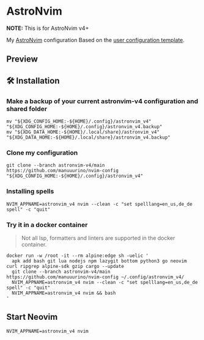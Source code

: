 # AstroNvim
**NOTE:** This is for AstroNvim v4+

My [AstroNvim](https://github.com/AstroNvim/AstroNvim) configuration Based on
the [user configuration template](https://github.com/AstroNvim/template).

## Preview

<!-- TODO: add images
![Dasboard](./assets/dashboard.png) ![Overview](./assets/overview.png) -->

<!-- TODO: requirements
## Requirements
- cargo
- node
- lua
- deno
...

### Archlinux

```shell
sudo pacman -S
``` -->

## 🛠️ Installation

### Make a backup of your current astronvim-v4 configuration and shared folder

```shell
mv "${XDG_CONFIG_HOME:-${HOME}/.config}/astronvim_v4" "${XDG_CONFIG_HOME:-${HOME}/.config}/astronvim_v4.backup"
mv "${XDG_DATA_HOME:-${HOME}/.local/share}/astronvim_v4" "${XDG_DATA_HOME:-${HOME}/.local/share}/astronvim_v4.backup"
```

### Clone my configuration

```shell
git clone --branch astronvim-v4/main https://github.com/manuuurino/nvim-config "${XDG_CONFIG_HOME:-${HOME}/.config}/astronvim_v4"
```

### Installing spells

```shell
NVIM_APPNAME=astronvim_v4 nvim --clean -c "set spelllang=en_us,de_de spell" -c "quit"
```

### Try it in a docker container

> Not all lsp, formatters and linters are supported in the docker container.

<!-- credits: https://github.com/AstroNvim/docs/blob/8646dd525c476fdb7429c310f4ff8018bf2f285f/src/content/docs/index.mdx#L106-L114 -->

```shell
docker run -w /root -it --rm alpine:edge sh -uelic '
  apk add bash git lua nodejs npm lazygit bottom python3 go neovim curl ripgrep alpine-sdk gzip cargo --update
  git clone --branch astronvim-v4/main https://github.com/manuuurino/nvim-config ~/.config/astronvim_v4/
  NVIM_APPNAME=astronvim_v4 nvim --clean -c "set spelllang=en_us,de_de spell" -c "quit"
  NVIM_APPNAME=astronvim_v4 nvim && bash
'
```

## Start Neovim

```shell
NVIM_APPNAME=astronvim_v4 nvim
```

